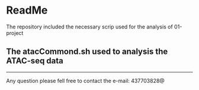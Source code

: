 # ReadMe
The repository included the necessary scrip used for the analysis of 01-project 

## The atacCommond.sh used to analysis the ATAC-seq data  
 
****
Any question please fell free to contact the e-mail: 437703828@
